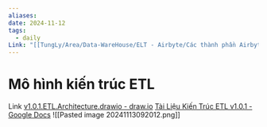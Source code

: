 ```yaml
---
aliases: 
date: 2024-11-12
tags:
  - daily
Link: "[[TungLy/Area/Data-WareHouse/ELT - Airbyte/Các thành phần Airbyte]]"
---
```


# Mô hình kiến trúc ETL
Link [v1.0.1.ETL.Architecture.drawio - draw.io](https://app.diagrams.net/#G13YUDD9wdQ9pyXtHJW0X0namAlf1PTORV#%7B%22pageId%22%3A%22SydKPcMjsuP2SKxgac9M%22%7D)
[Tài Liệu Kiến Trúc ETL v1.0.1 - Google Docs](https://docs.google.com/document/d/1LUdtd_wyYEPbGFmsSduRIDIfJzOh6BVeH0WXZT8E8_I/edit?tab=t.0#heading=h.68adsnzi6piq)
![[Pasted image 20241113092012.png]]